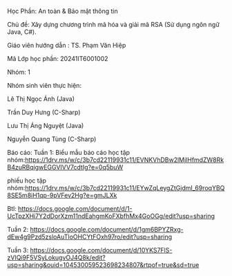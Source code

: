 # 
Học Phần: An toàn & Bảo mật thông tin

Chủ đề: Xây dựng chương trình mã hóa và giải mã RSA (Sử dụng ngôn ngữ Java, C#).

Giáo viên hướng dẫn : TS. Phạm Văn Hiệp

Mã Lớp học phần: 20241IT6001002

Nhóm: 1

Nhóm sinh viên thực hiện: 

Lê Thị Ngọc Ánh (Java)

Trần Duy Hưng (C-Sharp)

Lưu Thị Áng Nguyệt (Java)

Nguyễn Quang Tùng (C-Sharp)

Báo cáo: 
Tuần 1:
Biểu mẫu báo cáo học tập nhóm:https://1drv.ms/w/c/3b7cd22119931c11/EVNKVhDBw2lMjlHfmdZW8RkB4zuRBqigwEGGVIVV7cdtIg?e=0q5buW

phiếu học tập nhóm:https://1drv.ms/w/c/3b7cd22119931c11/EYwZqLeygZtGjdmI_69roqYBQ8SE5m8iH1qp-9pVFev2Hg?e=gmJLXk

Btl: https://docs.google.com/document/d/1-UcTpzXHi7Y2dDorXzm11ndEahgmKoFXbfhMx4GoOGg/edit?usp=sharing 

Tuần 2: https://docs.google.com/document/d/1gm6BPYZRxg-dEw4g9Pzd5zsloAuTloOHCYtFOxh97ro/edit?usp=sharing

Tuần 3: https://docs.google.com/document/d/10YKS7FlS-zVIQi9F5VSyLokugvOJ4Q8k/edit?usp=sharing&ouid=104530059523698234807&rtpof=true&sd=true

